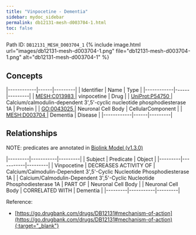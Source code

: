 ```yaml
---
title: "Vinpocetine - Dementia"
sidebar: mydoc_sidebar
permalink: db12131-mesh-d003704-1.html
toc: false 
---
```



Path ID: `DB12131_MESH_D003704_1`
{% include image.html url="images/db12131-mesh-d003704-1.png" file="db12131-mesh-d003704-1.png" alt="db12131-mesh-d003704-1" %}

## Concepts

|------------|------|---------|
| Identifier | Name | Type    |
|------------|------|---------|
| <a href="https://identifiers.org/MESH:C013983">MESH:C013983 </a> | vinpocetine | Drug |
| <a href="https://identifiers.org/UniProt:P54750">UniProt:P54750 </a> | Calcium/calmodulin-dependent 3',5'-cyclic nucleotide phosphodiesterase 1A | Protein |
| <a href="https://identifiers.org/GO:0043025">GO:0043025 </a> | Neuronal Cell Body | CellularComponent |
| <a href="https://identifiers.org/MESH:D003704">MESH:D003704 </a> | Dementia | Disease |
|------------|------|---------|

## Relationships


NOTE: predicates are annotated in <a href="https://github.com/biolink/biolink-model/releases/tag/v1.3.0">Biolink Model (v1.3.0)</a>

|---------|-----------|---------|
| Subject | Predicate | Object  |
|---------|-----------|---------|
| Vinpocetine | DECREASES ACTIVITY OF | Calcium/Calmodulin-Dependent 3',5'-Cyclic Nucleotide Phosphodiesterase 1A |
| Calcium/Calmodulin-Dependent 3',5'-Cyclic Nucleotide Phosphodiesterase 1A | PART OF | Neuronal Cell Body |
| Neuronal Cell Body | CORRELATED WITH | Dementia |
|---------|-----------|---------|

Reference:
  - [https://go.drugbank.com/drugs/DB12131#mechanism-of-action](https://go.drugbank.com/drugs/DB12131#mechanism-of-action){:target="_blank"}